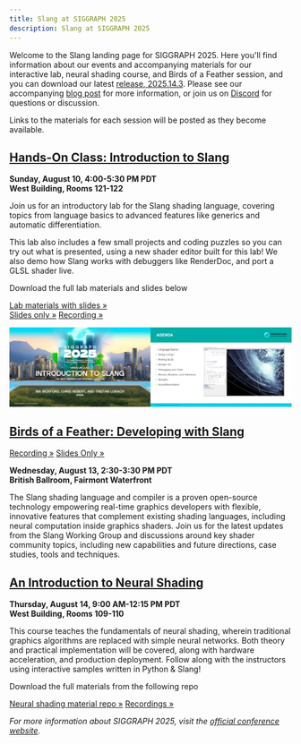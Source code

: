 ```yaml
---
title: Slang at SIGGRAPH 2025
description: Slang at SIGGRAPH 2025
---
```


Welcome to the Slang landing page for SIGGRAPH 2025. Here you'll find information about our events and accompanying materials for our interactive lab, neural shading course, and Birds of a Feather session, and you can download our latest [release, 2025.14.3](https://github.com/shader-slang/slang/releases/tag/v2025.14.3). Please see our accompanying [blog post](https://shader-slang.org/blog/2025/08/08/slang-at-siggraph-2025/) for more information, or join us on [Discord](https://khr.io/slangdiscord) for questions or discussion.

Links to the materials for each session will be posted as they become available.

## [Hands-On Class: Introduction to Slang](https://s2025.conference-schedule.org/?post_type=page&p=14&id=gensubcur_104&sess=sess287)

**Sunday, August 10, 4:00-5:30 PM PDT**  
**West Building, Rooms 121-122**

Join us for an introductory lab for the Slang shading language, covering topics from language basics to advanced features like generics and automatic differentiation.

This lab also includes a few small projects and coding puzzles so you can try out what is presented, using a new shader editor built for this lab! We also demo how Slang works with debuggers like RenderDoc, and port a GLSL shader live.

Download the full lab materials and slides below

[Lab materials with slides »](https://developer.download.nvidia.com/ProGraphics/nvpro-samples/SlangLab/Lab.zip)  
[Slides only »](https://developer.download.nvidia.com/ProGraphics/nvpro-samples/SlangLab/Slides.pdf)
[Recording »](https://youtu.be/F7OS9Zvztmw?si=MgqXOE3bRYv8chxx)

<img src="intro-to-slang.webp" alt="The title and agenda slides from the lab. The agenda slide has a screenshot of vk_slang_editor and the course's agenda: language basics, using slangc, porting GLSL, shader I/O, debugging and tools, structs, modules, interfaces, SlangPy, and autodifferentiation." style="max-width: 100%;">

## [Birds of a Feather: Developing with Slang](https://s2025.conference-schedule.org/?post_type=page&p=14&id=bof_177&sess=sess558)

[Recording »](https://www.youtube.com/watch?v=Y7uBfTxFnnA)
[Slides Only »](https://www.khronos.org/assets/uploads/developers/presentations/Slang_BOF_SIGGRAPH_2025.pdf)

**Wednesday, August 13, 2:30-3:30 PM PDT**  
**British Ballroom, Fairmont Waterfront**

The Slang shading language and compiler is a proven open-source technology empowering real-time graphics developers with flexible, innovative features that complement existing shading languages, including neural computation inside graphics shaders. Join us for the latest updates from the Slang Working Group and discussions around key shader community topics, including new capabilities and future directions, case studies, tools and techniques.

## [An Introduction to Neural Shading](https://s2025.conference-schedule.org/?post_type=page&p=14&id=gensub_420&sess=sess208)

**Thursday, August 14, 9:00 AM-12:15 PM PDT**  
**West Building, Rooms 109-110**

This course teaches the fundamentals of neural shading, wherein traditional graphics algorithms are replaced with simple neural networks. Both theory and practical implementation will be covered, along with hardware acceleration, and production deployment. Follow along with the instructors using interactive samples written in Python & Slang!

Download the full materials from the following repo

[Neural shading material repo »](https://github.com/shader-slang/neural-shading-s25)
[Recordings »](https://youtube.com/playlist?list=PLPTS9gmXL0u_BA3bG67IYQHgrMl48Xml3&si=iS-uuslPHhByFms3)

_For more information about SIGGRAPH 2025, visit the [official conference website](https://s2025.siggraph.org/)._
